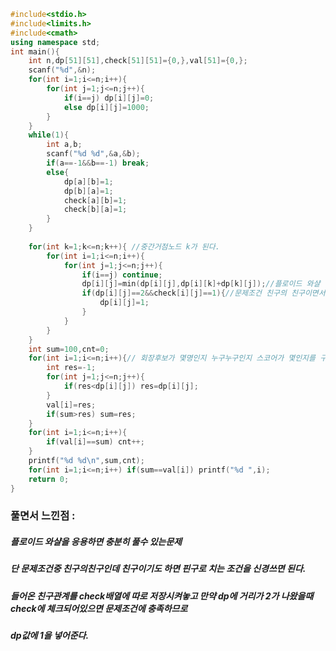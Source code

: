 ```cpp
#include<stdio.h>
#include<limits.h>
#include<cmath>
using namespace std;
int main(){
	int n,dp[51][51],check[51][51]={0,},val[51]={0,};
	scanf("%d",&n);
	for(int i=1;i<=n;i++){
		for(int j=1;j<=n;j++){
			if(i==j) dp[i][j]=0;
			else dp[i][j]=1000;
		}
	}
	while(1){
		int a,b;
		scanf("%d %d",&a,&b);
		if(a==-1&&b==-1) break;
		else{
			dp[a][b]=1;
			dp[b][a]=1;
			check[a][b]=1;
			check[b][a]=1;
		}
	}
	
	for(int k=1;k<=n;k++){ //중간거점노드 k가 된다.
		for(int i=1;i<=n;i++){
			for(int j=1;j<=n;j++){
				if(i==j) continue;
				dp[i][j]=min(dp[i][j],dp[i][k]+dp[k][j]);//플로이드 와샬
				if(dp[i][j]==2&&check[i][j]==1){//문제조건 친구의 친구이면서 친구이면 친굳로 친다.
					dp[i][j]=1;
				}
			}
		}
	}
	int sum=100,cnt=0;
	for(int i=1;i<=n;i++){// 회장후보가 몇명인지 누구누구인지 스코어가 몇인지를 구하는 코드
		int res=-1;
		for(int j=1;j<=n;j++){
			if(res<dp[i][j]) res=dp[i][j];
		}
		val[i]=res;
		if(sum>res) sum=res;	
	}
	for(int i=1;i<=n;i++){
		if(val[i]==sum) cnt++;
	}
	printf("%d %d\n",sum,cnt);
	for(int i=1;i<=n;i++) if(sum==val[i]) printf("%d ",i);
	return 0;
}
```

### 풀면서 느낀점 :
##### 플로이드 와샬을 응용하면 충분히 풀수 있는문제
##### 단 문제조건중 친구의친구인데 친구이기도 하면 핀구로 치는 조건을 신경쓰면 된다.
##### 들어온 친구관계를 check배열에 따로 저장시켜놓고 만약 dp에 거리가 2가 나왔을때 check에 체크되어있으면 문제조건에 충족하므로
##### dp값에 1을 넣어준다. 
